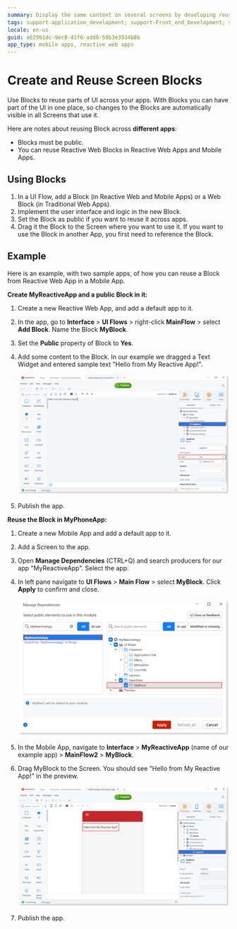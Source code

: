 ```yaml
---
summary: Display the same content on several screens by developing reusable Blocks.
tags: support-application_development; support-Front_end_Development; support-Mobile_Apps; support-webapps
locale: en-us
guid: a62501dc-9ec8-41f6-add8-50b3e3934b8b
app_type: mobile apps, reactive web apps
---
```


# Create and Reuse Screen Blocks

Use Blocks to reuse parts of UI across your apps. With Blocks you can have part of the UI in one place, so changes to the Blocks are automatically visible in all Screens that use it.

Here are notes about reusing Block across **different apps**:
* Blocks must be public.
* You can reuse Reactive Web Blocks in Reactive Web Apps and Mobile Apps. 

## Using Blocks

1. In a UI Flow, add a Block (in Reactive Web and Mobile Apps) or a Web Block (in Traditional Web Apps). 
1. Implement the user interface and logic in the new Block.
1. Set the Block as public if you want to reuse it across apps.
1. Drag it the Block to the Screen where you want to use it. If you want to use the Block in another App, you first need to reference the Block.

## Example

Here is an example, with two sample apps, of how you can reuse a Block from Reactive Web App in a Mobile App.

**Create MyReactiveApp and a public Block in it:**

1. Create a new Reactive Web App, and add a default app to it.
1. In the app, go to **Interface** > **UI Flows** > right-click **MainFlow** > select **Add Block**. Name the Block **MyBlock**.
1. Set the **Public** property of Block to **Yes**.
1. Add some content to the Block. In our example we dragged a Text Widget and entered sample text "Hello from My Reactive App!".

    ![Source app with a public Block](<images/block-reuse-source-app.png?width=600>)

1. Publish the app.

**Reuse the Block in MyPhoneApp:**

1. Create a new Mobile App and add a default app to it.
1. Add a Screen to the app.
1. Open **Manage Dependencies** (CTRL+Q) and search producers for our app "MyReactiveApp". Select the app.
1. In left pane navigate to **UI Flows** > **Main Flow** > select **MyBlock**. Click **Apply** to confirm and close.

    ![The Block in Manage Dependencies dialog](<images/block-reuse-manage-dependencies.png?width=600>)

1. In the Mobile App, navigate to **Interface** > **MyReactiveApp** (name of our example app) > **MainFlow2** > **MyBlock**.
1. Drag MyBlock to the Screen. You should see "Hello from My Reactive App!" in the preview.

    ![The source Block in the preview](<images/block-reuse-target-app.png?width=600>)

1. Publish the app.

